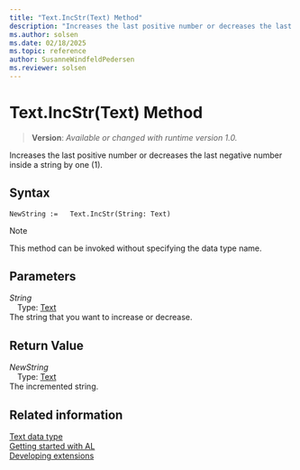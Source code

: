 ```yaml
---
title: "Text.IncStr(Text) Method"
description: "Increases the last positive number or decreases the last negative number inside a string by one (1)."
ms.author: solsen
ms.date: 02/18/2025
ms.topic: reference
author: SusanneWindfeldPedersen
ms.reviewer: solsen
---
```

[//]: # (START>DO_NOT_EDIT)
[//]: # (IMPORTANT:Do not edit any of the content between here and the END>DO_NOT_EDIT.)
[//]: # (Any modifications should be made in the .xml files in the ModernDev repo.)
# Text.IncStr(Text) Method
> **Version**: _Available or changed with runtime version 1.0._

Increases the last positive number or decreases the last negative number inside a string by one (1).


## Syntax
```AL
NewString :=   Text.IncStr(String: Text)
```
> [!NOTE]
> This method can be invoked without specifying the data type name.
## Parameters
*String*  
&emsp;Type: [Text](text-data-type.md)  
The string that you want to increase or decrease.  


## Return Value
*NewString*  
&emsp;Type: [Text](text-data-type.md)  
The incremented string.


[//]: # (IMPORTANT: END>DO_NOT_EDIT)
## Related information
[Text data type](text-data-type.md)  
[Getting started with AL](../../devenv-get-started.md)  
[Developing extensions](../../devenv-dev-overview.md)